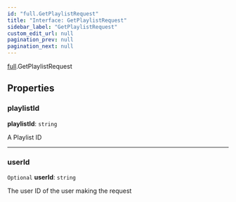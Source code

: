 ```yaml
---
id: "full.GetPlaylistRequest"
title: "Interface: GetPlaylistRequest"
sidebar_label: "GetPlaylistRequest"
custom_edit_url: null
pagination_prev: null
pagination_next: null
---
```


[full](../namespaces/full.md).GetPlaylistRequest

## Properties

### playlistId

 **playlistId**: `string`

A Playlist ID

___

### userId

 `Optional` **userId**: `string`

The user ID of the user making the request
